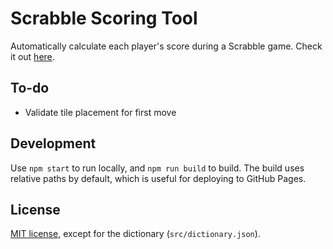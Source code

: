 # Scrabble Scoring Tool

Automatically calculate each player's score during a Scrabble game. Check it out [here](https://justinyaodu.com/lettergrid).

## To-do

* Validate tile placement for first move

## Development

Use `npm start` to run locally, and `npm run build` to build. The build uses relative paths by default, which is useful for deploying to GitHub Pages.

## License

[MIT license](LICENSE.md), except for the dictionary (`src/dictionary.json`).
